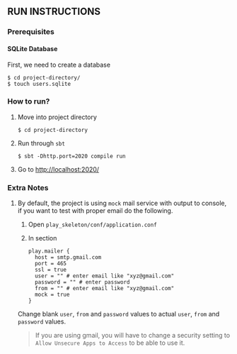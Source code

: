 
## RUN INSTRUCTIONS

### Prerequisites

#### SQLite Database

First, we need to create a database
	
	$ cd project-directory/
	$ touch users.sqlite
	

### How to run?
1. Move into project directory
	```
	$ cd project-directory
	```
2. Run through `sbt`
	```
	$ sbt -Dhttp.port=2020 compile run
	```
3. Go to [http://localhost:2020/](http://localhost:2020/)

### Extra Notes
1. By default, the project is using `mock` mail service with output to console, if you want to test with proper email do the following.
    1. Open `play_skeleton/conf/application.conf`
	2. In section
		
		```
		play.mailer {
		  host = smtp.gmail.com
		  port = 465
		  ssl = true
		  user = "" # enter email like "xyz@gmail.com"
		  password = "" # enter password
		  from = "" # enter email like "xyz@gmail.com"
		  mock = true
		}
		```
		
	Change blank `user`, `from` and `password` values to actual `user`, `from` and `password` values.
	> If you are using gmail, you will have to change a security setting to `Allow Unsecure Apps to Access` to be able to use it.

